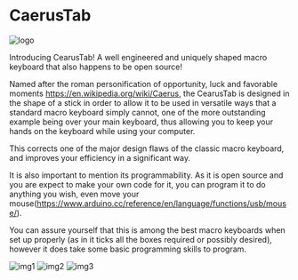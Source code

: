 # CaerusTab
![logo](https://i.ibb.co/5j5ytT2/Cearus-Tab-logo.png)

Introducing CearusTab! A well engineered and uniquely shaped macro keyboard that also happens to be open source!

Named after the roman personification of opportunity, luck and favorable moments https://en.wikipedia.org/wiki/Caerus, the CearusTab is designed in the shape of a stick in order to allow it to be used in versatile ways that a standard macro keyboard simply cannot, one of the more outstanding example being over your main keyboard, thus allowing you to keep your hands on the keyboard while using your computer.

This corrects one of the major design flaws of the classic macro keyboard, and improves your efficiency in a significant way.

It  is also important to mention its programmability. As it is open source and you are expect to make your own code for it, you can program it to do anything you wish, even move your mouse(https://www.arduino.cc/reference/en/language/functions/usb/mouse/). 

You can assure yourself that this is among the best macro keyboards when set up properly (as in it ticks all the boxes required or possibly desired), however it does take some basic programming skills to program.

![img1](https://i.ibb.co/SczXns8/picture-pcb.png)
![img2](https://i.ibb.co/ZfSh6vP/stylized-pcb-view.jpg)
![img3](https://i.ibb.co/PMNFCN4/pcb-view.png)
